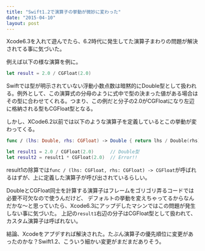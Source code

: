 ```yaml
---
title: "Swift1.2で演算子の挙動が微妙に変わった"
date: "2015-04-10"
layout: post
---
```


Xcode6.3を入れて遊んでたら、6.2時代に発生してた演算子まわりの問題が解決されてる事に気づいた。

例えば以下の様な演算を例に。

```swift
let result = 2.0 / CGFloat(2.0)
```

Swiftでは型が明示されていない浮動小数点数は暗黙的にDouble型として扱われる。例外として、この演算式の分母のように式中で型の決まった値がある場合はその型に合わせてくれる。つまり、この例だと分子の2.0がCGFloatになり左辺に格納される型もCGFloat型となる。

しかし、XCode6.2以前では以下のような演算子を定義しているとこの挙動が変わってくる。

```swift
func / (lhs: Double, rhs: CGFloat) -> Double { return lhs / Double(rhs) }

let result1 = 2.0 / CGFloat(2.0)      // Double型
let result2 = result1 * CGFloat(2.0)  // Error!!
```

result1の除算では`func / (lhs: CGFloat, rhs: CGFloat) -> CGFloat`が呼ばれるはずが、上に定義した演算子が呼び出されているらしい。

DoubleとCGFloat同士を計算する演算子はフレームをゴリゴリ弄るコードでは必要不可欠なので使うんだけど、
デフォルトの挙動を変えちゃってるからなんだかな〜と思っていたら、Xcode6.3にアップデしたマシンではこの問題が発生しない事に気づいた。
上記の`result1`右辺の分子はCGFloat型として扱われて、カスタム演算子は呼ばれない。

結論、Xcodeをアプデすれば解決された。たぶん演算子の優先順位に変更があったのかな？Swift1.2、こういう細かい変更がまだまだありそう。
